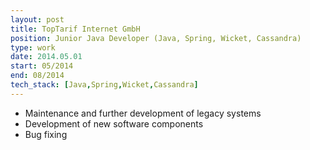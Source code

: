 ```yaml
---
layout: post
title: TopTarif Internet GmbH
position: Junior Java Developer (Java, Spring, Wicket, Cassandra)
type: work
date: 2014.05.01
start: 05/2014
end: 08/2014
tech_stack: [Java,Spring,Wicket,Cassandra]
---
```

- Maintenance and further development of legacy systems
- Development of new software components
- Bug fixing

